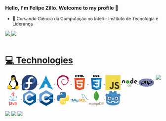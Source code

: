 ### Hello, I'm Felipe Zillo. Welcome to my profile 👋


- 🏫 Cursando Ciência da Computação no Inteli - Instituto de Tecnologia e Liderança

<div>
  <a href="https://github.com/felipezillo">
  <img height="150cm" src="https://github-readme-stats.vercel.app/api?username=felipezillo&show_icons=true&include_all_commits=true&count_private=true&theme=jolly"/>
  <img height="150cm" src="https://github-readme-stats.vercel.app/api/top-langs/?username=felipezillo&layout=compact&langs_count=6&theme=jolly"/>
</div>
<br>

<div>
  <h1>💻 Technologies</h1>
  <img align="right" src="https://images-ext-1.discordapp.net/external/TF4OJw4g5Tg4sewJJlA8hM55BABBURvJ8T1qPiTmRUE/https/media1.tenor.com/m/bdXrzy-_-LMAAAAd/sage-dance-funny-dance.gif?width=200&height=200">
  <div align="left">
  <img align="center" alt="felipe-linux" height="50" width="50" src="https://raw.githubusercontent.com/devicons/devicon/master/icons/linux/linux-original.svg">
  <img align="center" alt="felipe-fedora" height="50" width="50" src="https://github.com/devicons/devicon/blob/master/icons/fedora/fedora-original.svg">
  <img align="center" alt="felipe-arch" height="50" width="50" src="https://raw.githubusercontent.com/devicons/devicon/master/icons/archlinux/archlinux-original.svg">
  <img align="center" alt="felipe-debian" height="50" width="50" src="https://github.com/devicons/devicon/blob/master/icons/debian/debian-original.svg">
  <img align="center" alt="felipe-html" height="50" width="50" src="https://raw.githubusercontent.com/devicons/devicon/master/icons/html5/html5-original-wordmark.svg">
  <img align="center" alt="felipe-css" height="50" width="50" src="https://raw.githubusercontent.com/devicons/devicon/master/icons/css3/css3-original-wordmark.svg">
  <img align="center" alt="felipe-js" height="50" width="50" src="https://raw.githubusercontent.com/devicons/devicon/master/icons/javascript/javascript-original.svg">
  <img align="center" alt="felipe-node" height="50" width="50" src="https://raw.githubusercontent.com/devicons/devicon/master/icons/nodejs/nodejs-original-wordmark.svg">
  <img align="center" alt="felipe-php" height="50" width="50" src="https://raw.githubusercontent.com/devicons/devicon/master/icons/php/php-original.svg">
  <img align="center" alt="felipe-java" height="50" width="50" src="https://raw.githubusercontent.com/devicons/devicon/master/icons/java/java-original-wordmark.svg">
  <img align="center" alt="felipe-c" height="50" width="50" src="https://raw.githubusercontent.com/devicons/devicon/master/icons/c/c-original.svg">
  <img align="center" alt="felipe-cpp" height="50" width="50" src="https://raw.githubusercontent.com/devicons/devicon/master/icons/cplusplus/cplusplus-original.svg">
  <img align="center" alt="felipe-python" height="50" width="50" src="https://raw.githubusercontent.com/devicons/devicon/master/icons/python/python-original.svg">
  <img align="center" alt="felipe-mysql" height="50" width="50" src="https://raw.githubusercontent.com/devicons/devicon/master/icons/mysql/mysql-original-wordmark.svg">
  <img align="center" alt="felipe-mongodb" height="50" width="50" src="https://raw.githubusercontent.com/devicons/devicon/master/icons/mongodb/mongodb-original-wordmark.svg">
  <img align="center" alt="felipe-godot" height="50" width="50" src="https://raw.githubusercontent.com/devicons/devicon/master/icons/godot/godot-original.svg">
  
</div>
<br>
<div> 
  <a href="https://instagram.com/zillinho72" target="_blank"><img src="https://img.shields.io/badge/-Instagram-%23E4405F?style=for-the-badge&logo=instagram&logoColor=white" target="_blank"></a>
  <a href = "mailto:fzillo42@gmail.com"><img src="https://img.shields.io/badge/-Gmail-%23333?style=for-the-badge&logo=gmail&logoColor=white" target="_blank"></a>
  <a href="https://www.linkedin.com/in/felipe-zillo-72b367247/" target="_blank"><img src="https://img.shields.io/badge/-LinkedIn-%230077B5?style=for-the-badge&logo=linkedin&logoColor=white" target="_blank"></a> 
  
</div>
